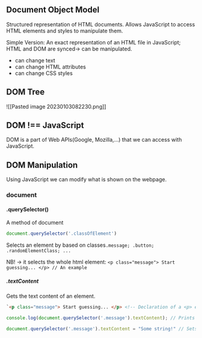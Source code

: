 ## Document Object Model
Structured representation of HTML documents.
Allows JavaScript to access HTML elements and styles to manipulate them.

Simple Version: An exact representation of an HTML file in JavaScript; HTML and DOM are synced-> can be manipulated.

- can change text
- can change HTML attributes
- can change CSS styles

## DOM Tree

![[Pasted image 20230103082230.png]]

## DOM !== JavaScript
DOM is a part of Web APIs(Google, Mozilla,...) that we can access with JavaScript.

## DOM Manipulation
Using JavaScript we can modify what is shown on the webpage.

### document

#### .querySelector()
A method of document
```javascript
document.querySelector('.classOfElement')
```
Selects an element by based on classes`.message; .button; .randomElementClass; ...`

NB! -> it selects the whole html element: `<p class="message"> Start guessing... </p> // An example`

##### .textContent
Gets the text content of an element.
```html
`<p class="message"> Start guessing... </p> <!-- Declaration of a <p> element --!>
```
```javascript
console.log(document.querySelector('.message').textContent); // Prints out the text content of the DOM element with the ".message" class  -> "Start guessing..."
```
```javascript
document.querySelector('.message').textContent = "Some string!" // Sets the text content of the DOM element with the ".message" class to "Some string";
```
